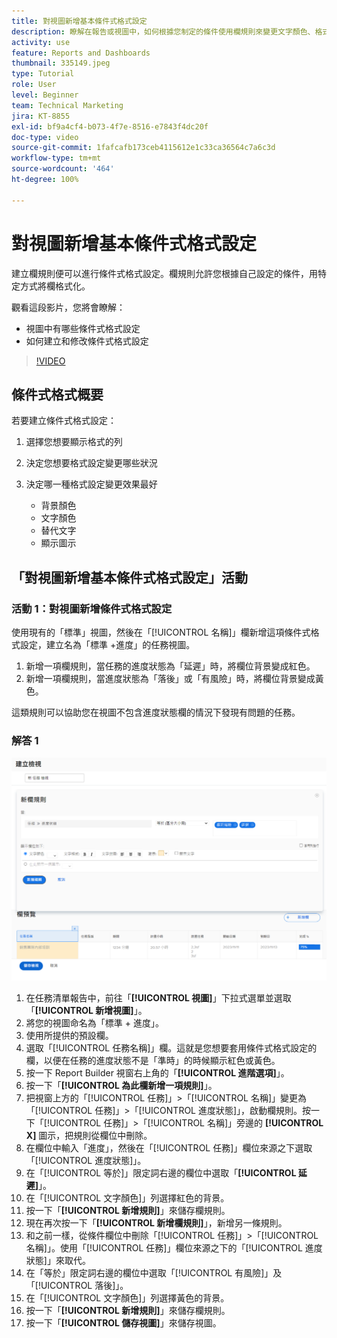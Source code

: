 ```yaml
---
title: 對視圖新增基本條件式格式設定
description: 瞭解在報告或視圖中，如何根據您制定的條件使用欄規則來變更文字顏色、格式和背景顏色。
activity: use
feature: Reports and Dashboards
thumbnail: 335149.jpeg
type: Tutorial
role: User
level: Beginner
team: Technical Marketing
jira: KT-8855
exl-id: bf9a4cf4-b073-4f7e-8516-e7843f4dc20f
doc-type: video
source-git-commit: 1fafcafb173ceb4115612e1c33ca36564c7a6c3d
workflow-type: tm+mt
source-wordcount: '464'
ht-degree: 100%

---
```


# 對視圖新增基本條件式格式設定

建立欄規則便可以進行條件式格式設定。欄規則允許您根據自己設定的條件，用特定方式將欄格式化。

觀看這段影片，您將會瞭解：

* 視圖中有哪些條件式格式設定
* 如何建立和修改條件式格式設定

>[!VIDEO](https://video.tv.adobe.com/v/335149/?quality=12&learn=on)


## 條件式格式概要

若要建立條件式格式設定：

1. 選擇您想要顯示格式的列
1. 決定您想要格式設定變更哪些狀況
1. 決定哪一種格式設定變更效果最好

   * 背景顏色
   * 文字顏色
   * 替代文字
   * 顯示圖示

## 「對視圖新增基本條件式格式設定」活動

### 活動 1：對視圖新增條件式格式設定

使用現有的「標準」視圖，然後在「[!UICONTROL 名稱]」欄新增這項條件式格式設定，建立名為「標準 +進度」的任務視圖。

1. 新增一項欄規則，當任務的進度狀態為「延遲」時，將欄位背景變成紅色。
1. 新增一項欄規則，當進度狀態為「落後」或「有風險」時，將欄位背景變成黃色。

這類規則可以協助您在視圖不包含進度狀態欄的情況下發現有問題的任務。

### 解答 1

![影像顯示建立新的欄規則的畫面](assets/conditional-formatting-exercise.png)

1. 在任務清單報告中，前往「**[!UICONTROL 視圖]**」下拉式選單並選取「**[!UICONTROL 新增視圖]**」。
1. 將您的視圖命名為「標準 + 進度」。
1. 使用所提供的預設欄。
1. 選取「[!UICONTROL 任務名稱]」欄。這就是您想要套用條件式格式設定的欄，以便在任務的進度狀態不是「準時」的時候顯示紅色或黃色。
1. 按一下 Report Builder 視窗右上角的「**[!UICONTROL 進階選項]**」。
1. 按一下「**[!UICONTROL 為此欄新增一項規則]**」。
1. 把視窗上方的「[!UICONTROL 任務]」>「[!UICONTROL 名稱]」變更為「[!UICONTROL 任務]」>「[!UICONTROL 進度狀態]」，啟動欄規則。按一下「[!UICONTROL 任務]」>「[!UICONTROL 名稱]」旁邊的 **[!UICONTROL X]** 圖示，把規則從欄位中刪除。
1. 在欄位中輸入「進度」，然後在「[!UICONTROL 任務]」欄位來源之下選取「[!UICONTROL 進度狀態]」。
1. 在「[!UICONTROL 等於]」限定詞右邊的欄位中選取「**[!UICONTROL 延遲]**」。
1. 在「[!UICONTROL 文字顏色]」列選擇紅色的背景。
1. 按一下「**[!UICONTROL 新增規則]**」來儲存欄規則。
1. 現在再次按一下「**[!UICONTROL 新增欄規則]**」，新增另一條規則。
1. 和之前一樣，從條件欄位中刪除「[!UICONTROL 任務]」>「[!UICONTROL 名稱]」。使用「[!UICONTROL 任務]」欄位來源之下的「[!UICONTROL 進度狀態]」來取代。
1. 在「等於」限定詞右邊的欄位中選取「[!UICONTROL 有風險]」及「[!UICONTROL 落後]」。
1. 在「[!UICONTROL 文字顏色]」列選擇黃色的背景。
1. 按一下「**[!UICONTROL 新增規則]**」來儲存欄規則。
1. 按一下「**[!UICONTROL 儲存視圖]**」來儲存視圖。
